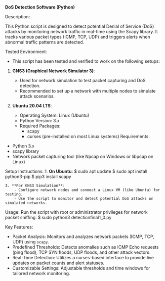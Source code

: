 **DoS Detection Software (Python)**

Description:

This Python script is designed to detect potential Denial of Service (DoS) attacks 
by monitoring network traffic in real-time using the Scapy library. It tracks various 
packet types (ICMP, TCP, UDP) and triggers alerts when abnormal traffic patterns are detected.
    
Tested Environment:

- This script has been tested and verified to work on the following setups:
1. **GNS3 (Graphical Network Simulator 3)**:
   - Used for network simulation to test packet capturing and DoS detection.
   - Recommended to set up a network with multiple nodes to simulate attack scenarios.
        
2. **Ubuntu 20.04 LTS**:
   - Operating System: Linux (Ubuntu)
   - Python Version: 3.x
   - Required Packages:
     * scapy
     * curses (pre-installed on most Linux systems)
Requirements:
- Python 3.x
- scapy library
- Network packet capturing tool (like Npcap on Windows or libpcap on Linux)

Setup Instructions:
    1. **On Ubuntu**:
        $ sudo apt update
        $ sudo apt install python3-pip
        $ pip3 install scapy
				
    3. **For GNS3 Simulation**:
        - Configure network nodes and connect a Linux VM (like Ubuntu) for testing.
        - Use the script to monitor and detect potential DoS attacks on simulated networks.
        
Usage:
    Run the script with root or administrator privileges for network packet sniffing:
        $ sudo python3 detectionfinal1_0.py
        
Key Features:
- Packet Analysis: Monitors and analyzes network packets (ICMP, TCP, UDP) using `scapy`.
- Predefined Thresholds: Detects anomalies such as ICMP Echo requests (ping flood), TCP SYN floods, UDP floods, and other attack vectors.
- Real-Time Detection: Utilizes a curses-based interface to provide live updates on packet counts and alert statuses.
- Customizable Settings: Adjustable thresholds and time windows for tailored network monitoring.
